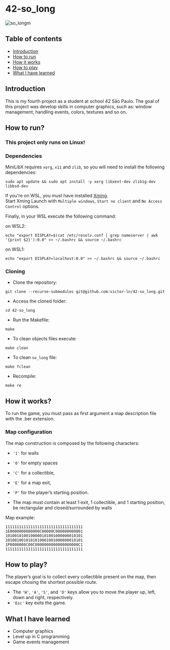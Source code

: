 # 42-so_long

![so_longm](https://user-images.githubusercontent.com/81260589/198842273-22a3ce7f-1287-4110-b646-c6741d5b0bf3.png)

## Table of contents

- [Introduction](#Introduction)
- [How to run](#How-to-run)
- [How it works](#How-it-works)
- [How to play](#How-to-play)
- [What I have learned](#What-I-have-learned)

## Introduction
This is my fourth project as a student at school 42 São Paulo. 
The goal of this project was develop skills in computer graphics, such as: window management,
handling events, colors, textures and so on.

## How to run?

### __This project only runs on Linux!__

### Dependencies
MiniLibX requires `xorg`, `x11` and `zlib`, so you will need to install the following dependencies:

````
sudo apt update && sudo apt install -y xorg libxext-dev zlib1g-dev libbsd-dev
````

If you're on WSL, you must have installed <a href="https://sourceforge.net/projects/xming/">Xming</a>. <br>
Start Xming Launch with `Multiple windows`, `Start no client` and `No Access Control` options.

Finally, in your WSL execute the following command:

on WSL2:
````
echo "export DISPLAY=$(cat /etc/resolv.conf | grep nameserver | awk '{print $2}'):0.0" >> ~/.bashrc && source ~/.bashrc
````
on WSL1:
````
echo "export DISPLAY=localhost:0.0" >> ~/.bashrc && source ~/.bashrc
````

### Cloning

- Clone the repository:
````
git clone --recurse-submodules git@github.com:victor-ln/42-so_long.git
````
- Access the cloned folder:
````
cd 42-so_long
````
- Run the Makefile:
````
make
````
- To clean objects files execute:
````
make clean
````
- To clean `so_long` file:
````
make fclean
````
- Recompile:
````
make re
````

## How it works?

To run the game, you must pass as first argument a map description file with the .ber extension.

### __Map configuration__

The map construction is composed by the following characters:

- `'1'` for walls
- `'0'` for empty spaces
- `'C'` for a collectible,
- `'E'` for a map exit,
- `'P'` for the player’s starting position.

- The map must contain at least 1 exit, 1 collectible, and 1 starting position, be rectangular and closed/surrounded by walls

Map example:

````
1111111111111111111111111111111111
1E0000000000000C00000C000000000001
1010010100100000101001000000010101
1010010010101010001001000000010101
1P0000000C00C0000000000000000000C1
1111111111111111111111111111111111
````

## How to play?

The player’s goal is to collect every collectible present on the map, then escape
chosing the shortest possible route.

- The `'W'`, `'A'`, `'S'`, and `'D'` keys allow you to move the player up, left, down and right, respectively.
- `'Esc'` key exits the game.

## What I have learned

- Computer graphics
- Level up in C programming
- Game events management

